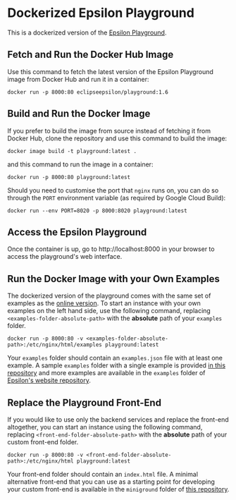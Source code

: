 # Dockerized Epsilon Playground

This is a dockerized version of the [Epsilon Playground](https://eclipse.org/epsilon/playground).

## Fetch and Run the Docker Hub Image

Use this command to fetch the latest version of the Epsilon Playground image from Docker Hub and run it in a container:

```shell
docker run -p 8000:80 eclipseepsilon/playground:1.6
```

## Build and Run the Docker Image

If you prefer to build the image from source instead of fetching it from Docker Hub, clone the repository and use this command to build the image:

```shell
docker image build -t playground:latest .
```

and this command to run the image in a container:

```shell
docker run -p 8000:80 playground:latest
```

Should you need to customise the port that `nginx` runs on, you can do so through the `PORT` environment variable (as required by Google Cloud Build):

```shell
docker run --env PORT=8020 -p 8000:8020 playground:latest
```

## Access the Epsilon Playground

Once the container is up, go to http://localhost:8000 in your browser to access the playground's web interface.

## Run the Docker Image with your Own Examples

The dockerized version of the playground comes with the same set of examples as the [online version](https://eclipse.org/epsilon/live). To start an instance with your own examples on the left hand side, use the following command, replacing `<examples-folder-absolute-path>` with the **absolute** path of your `examples` folder.

```shell
docker run -p 8000:80 -v <examples-folder-absolute-path>:/etc/nginx/html/examples playground:latest
```

Your `examples` folder should contain an `examples.json` file with at least one example. A sample `examples` folder with a single example is provided [in this repository](examples) and more examples are available in the `examples` folder of [Epsilon's website repository](https://git.eclipse.org/c/www.eclipse.org/epsilon.git/tree/live/examples).

## Replace the Playground Front-End

If you would like to use only the backend services and replace the front-end altogether, you can start an instance using the following command, replacing `<front-end-folder-absolute-path>` with the **absolute** path of your custom front-end folder.

```shell
docker run -p 8000:80 -v <front-end-folder-absolute-path>:/etc/nginx/html playground:latest
```
Your front-end folder should contain an `index.html` file. A minimal alternative front-end that you can use as a starting point for developing your custom front-end is available in the `miniground` folder of [this repository](miniground).
